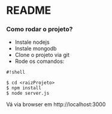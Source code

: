 # README #

### Como rodar o projeto? ###

* Instale nodejs
* Instale mongodb
* Clone o projeto via git
* Rode os comandos:

```
#!shell

$ cd <raizProjeto>
$ npm install
$ node server.js
```


Vá via browser em http://localhost:3000